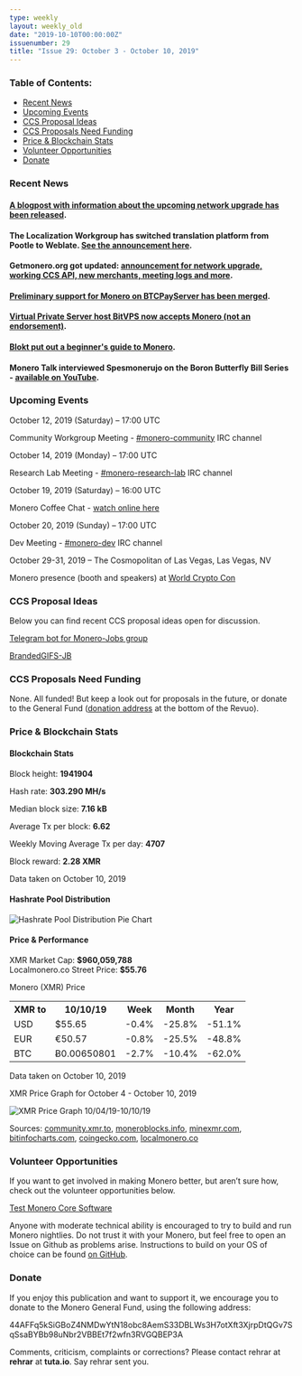 ```yaml
---
type: weekly
layout: weekly_old
date: "2019-10-10T00:00:00Z"
issuenumber: 29
title: "Issue 29: October 3 - October 10, 2019"
---
```


<h3>Table of Contents:</h3>
<ul class="contents">
    <li><a href="#news">Recent News</a></li>
    <li><a href="#events">Upcoming Events</a></li>
    <li><a href="#ideas">CCS Proposal Ideas</a></li>
    <li><a href="#proposals">CCS Proposals Need Funding</a></li>
    <li><a href="#stats">Price & Blockchain Stats</a></li>
    <li><a href="#volunteer">Volunteer Opportunities</a></li>
    <li><a href="#donate">Donate</a></li>
</ul>

<h3 id="news">Recent News</h3>

<div class="newsbyte">
    <h4><a href="https://web.getmonero.org/2019/10/01/announcement-release-0-15.html" target="_blank">A blogpost with information about the upcoming network upgrade has been released</a>.
    </h4>
</div>

<div class="newsbyte">
    <h4>The Localization Workgroup has switched translation platform from Pootle to Weblate. <a href="https://www.reddit.com/r/Monero/comments/dekppj/weblate_is_finally_ready_at_translategetmoneroorg/" target="_blank">See the announcement here</a>.
    </h4>
</div>

<div class="newsbyte">
    <h4>Getmonero.org got updated: <a href="https://www.reddit.com/r/Monero/comments/ddkx41/getmonero_updated_announcement_for_network/" target="_blank">announcement for network upgrade, working CCS API, new merchants, meeting logs and more</a>.
    </h4>
</div>

<div class="newsbyte">
    <h4><a href="https://github.com/btcpayserver/btcpayserver/pull/1044" target="_blank">Preliminary support for Monero on BTCPayServer has been merged</a>.
    </h4>
</div>

<div class="newsbyte">
    <h4><a href="https://bitvps.com/" target="_blank">Virtual Private Server host BitVPS now accepts Monero (not an endorsement)</a>.
    </h4>
</div>

<div class="newsbyte">
    <h4><a href="https://blokt.com/guides/a-beginners-guide-to-monero" target="_blank">Blokt put out a beginner's guide to Monero</a>.</h4>
</div>

<div class="newsbyte">
    <h4>Monero Talk interviewed Spesmonerujo on the Boron Butterfly Bill Series - <a href="https://youtu.be/uwo7oLJTEo8" target="_blank">available on YouTube</a>.</h4>
</div>

<h3 id="events">Upcoming Events</h3>

<div class="event">
    <p class="date" markdown="1">October 12, 2019 (Saturday) – 17:00 UTC</p>
    <p markdown="1">Community Workgroup Meeting - <a href="irc://chat.freenode.net/#monero-community" target="_blank">#monero-community</a> IRC channel</p>
</div>

<div class="event">
    <p class="date" markdown="1">October 14, 2019 (Monday) – 17:00 UTC</p>
    <p markdown="1">Research Lab Meeting - <a href="irc://chat.freenode.net/#monero-research-lab" target="_blank">#monero-research-lab</a> IRC channel</p>
</div>

<div class="event">
    <p class="date" markdown="1">October 19, 2019 (Saturday) – 16:00 UTC</p>
    <p markdown="1">Monero Coffee Chat - <a href="https://www.youtube.com/channel/UCKxLNPJeEjPXOke55i5AIXA" target="_blank">watch online here</a></p>
</div>

<div class="event">
    <p class="date" markdown="1">October 20, 2019 (Sunday) – 17:00 UTC</p>
    <p markdown="1">Dev Meeting - <a href="irc://chat.freenode.net/#monero-dev" target="_blank">#monero-dev</a> IRC channel</p>
</div>

<div class="event">
    <p class="date" markdown="1">October 29-31, 2019 – The Cosmopolitan of Las Vegas, Las Vegas, NV</p>
    <p markdown="1">Monero presence (booth and speakers) at <a href="https://worldcryptocon.com/" target="_blank">World Crypto Con</a></p>
</div>

<h3 id="ideas">CCS Proposal Ideas</h3>

<p>Below you can find recent CCS proposal ideas open for discussion.</p>

<div class="proposal">
<p><a href="https://repo.getmonero.org/monero-project/ccs-proposals/merge_requests/91" target="_blank">Telegram bot for Monero-Jobs group</a></p>
</div>

<div class="proposal">
<p><a href="https://repo.getmonero.org/monero-project/ccs-proposals/merge_requests/88" target="_blank">BrandedGIFS-JB</a></p>
</div>

<h3 id="proposals">CCS Proposals Need Funding</h3>

<p>None. All funded! But keep a look out for proposals in the future, or donate to the General Fund (<a href="#donate">donation address</a> at the bottom of the Revuo).</p>

<h3 id="stats">Price & Blockchain Stats</h3>

<h4 class="stat">Blockchain Stats</h4>

<div class="bcstats">
    <p>Block height: <b>1941904</b></p>
    <p>Hash rate: <b>303.290 MH/s</b></p>
    <p>Median block size: <b>7.16 kB</b></p>
    <p>Average Tx per block: <b>6.62</b></p>
    <p>Weekly Moving Average Tx per day: <b>4707</b></p>
    <p>Block reward: <b>2.28 XMR</b></p>
</div>
<p class="note">Data taken on October 10, 2019</p>

<h4 class="stat">Hashrate Pool Distribution</h4>
<p><img src="/img/hashrate-pool-distribution-1010.png" alt="Hashrate Pool Distribution Pie Chart"/></p>

<h4 class="stat">Price & Performance</h4>

<div class="price-intro">XMR Market Cap: <b>$960,059,788</b><br>Localmonero.co Street Price: <b>$55.76</b></div>

<p class="table-title">Monero (XMR) Price</p>
<table class="price-table">
  <tr class="row1">
    <th>XMR to</th>
    <th>10/10/19</th>
    <th>Week</th>
    <th>Month</th>
    <th>Year</th>
  </tr>
  <tr>
    <td data-th="XMR to">USD</td>
    <td data-th="10/10/19">$55.65</td>
    <td data-th="Week" class="red">-0.4%</td>
    <td data-th="Month" class="red">-25.8%</td>
    <td data-th="Year" class="red">-51.1%</td>
  </tr>
  <tr class="row3">
    <td data-th="XMR to">EUR</td>
    <td data-th="10/10/19">€50.57</td>
    <td data-th="Week" class="red">-0.8%</td>
    <td data-th="Month" class="red">-25.5%</td>
    <td data-th="Year" class="red">-48.8%</td>
  </tr>
  <tr>
    <td data-th="XMR to">BTC</td>
    <td data-th="10/10/19">Ƀ0.00650801</td>
    <td data-th="Week" class="red">-2.7%</td>
    <td data-th="Month" class="red">-10.4%</td>
    <td data-th="Year" class="red">-62.0%</td>
  </tr>
</table>
<p class="note">Data taken on October 10, 2019</p>

<p class="table-title">XMR Price Graph for October 4 - October 10, 2019</p>

![XMR Price Graph 10/04/19-10/10/19](/img/weekly-chart-1010.png "XMR Price Graph 10/04/19-10/10/19") 

Sources: <a href="https://community.xmr.to/explorer/mainnet/" target="_blank">community.xmr.to</a>, <a href="https://moneroblocks.info/stats/transaction-stats" target="_blank">moneroblocks.info</a>, <a href="https://minexmr.com/pools.html" target="_blank">minexmr.com</a>, <a href="https://bitinfocharts.com/monero/" target="_blank">bitinfocharts.com</a>, <a href="https://www.coingecko.com/" target="_blank">coingecko.com</a>, <a href="https://localmonero.co/" target="_blank">localmonero.co</a>

<h3 id="volunteer">Volunteer Opportunities</h3>

<p>If you want to get involved in making Monero better, but aren’t sure how, check out the volunteer opportunities below.</p>

<div class="newsbyte">
    <p class="date"><a href="https://github.com/monero-project/monero" target="_blank">Test Monero Core Software</a></p>
    <p>Anyone with moderate technical ability is encouraged to try to build and run Monero nightlies. Do not trust it with your Monero, but feel free to open an Issue on Github as problems arise. Instructions to build on your OS of choice can be found <a href="https://github.com/monero-project/monero#compiling-monero-from-source" target="_blank">on GitHub</a>. </p>
</div>

<h3 id="donate">Donate</h3>

<p markdown="1">If you enjoy this publication and want to support it, we encourage you to donate to the Monero General Fund, using the following address:</p>

<p class="address" markdown="1">44AFFq5kSiGBoZ4NMDwYtN18obc8AemS33DBLWs3H7otXft3XjrpDtQGv7SqSsaBYBb98uNbr2VBBEt7f2wfn3RVGQBEP3A</p>

<!--p><a href="monero:44AFFq5kSiGBoZ4NMDwYtN18obc8AemS33DBLWs3H7otXft3XjrpDtQGv7SqSsaBYBb98uNbr2VBBEt7f2wfn3RVGQBEP3A" class="qr"><img src="/img/donate-monero.png"></a></p-->

Comments, criticism, complaints or corrections? Please contact rehrar at **rehrar** at **tuta.io**. Say rehrar sent you.